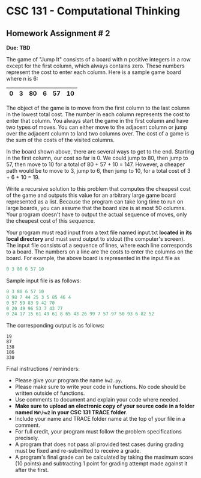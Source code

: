 # CSC 131 - Computational Thinking
## Homework Assignment # 2
**Due: TBD**

The game of "Jump It" consists of a board with n positive integers in a row except for the first column, which always contains zero. These numbers represent the cost to enter each column. Here is a sample game board where n is 6:

| 0 	| 3 	| 80 	| 6 	| 57 	| 10 	|
|:-:	|:-:	|:--:	|:-:	|:--:	|:--:	|

The object of the game is to move from the first column to the last column in the lowest total cost. The number in each column represents the cost to enter that column. You always start the game in the first column and have two types of moves. You can either move to the adjacent column or jump over the adjacent column to land two columns over. The cost of a game is the sum of the costs of the visited columns.

In the board shown above, there are several ways to get to the end. Starting in the first column, our cost so far is 0. We could jump to 80, then jump to 57, then move to 10 for a total of 80 + 57 + 10 = 147. However, a cheaper path would be to move to 3, jump to 6, then jump to 10, for a total cost of 3 + 6 + 10 = 19.

Write a recursive solution to this problem that computes the cheapest cost of the game and outputs this value for an arbitrary large game board represented as a list. Because the program can take long time to run on large boards, you can assume that the board size is at most 50 columns. Your program doesn't have to output the actual sequence of moves, only the cheapest cost of this sequence.

Your program must read input from a text file named input.txt **located in its local directory** and must send output to stdout (the computer's screen). The input file consists of a sequence of lines, where each line corresponds to a board. The numbers on a line are the costs to enter the columns on the board. For example, the above board is represented in the input file as

```python
0 3 80 6 57 10
```

Sample input file is as follows:

```python
0 3 80 6 57 10 
0 98 7 44 25 3 5 85 46 4 
0 57 59 83 9 42 70 
0 20 49 96 53 7 43 77 
0 24 17 15 61 49 61 8 65 43 26 99 7 57 97 50 93 6 82 52
```

The corresponding output is as follows:

```
19
87
138
186
330
```

Final instructions / reminders:

 * Please give your program the name `hw2.py`. 
 * Please make sure to write your code in functions. No code should be written outside of functions. 
 * Use comments to document and explain your code where needed. 
 * **Make sure to upload an electronic copy of your source code in a folder named `HW\hw2` in your CSC 131 TRACE folder**. 
 * Include your name and TRACE folder name at the top of your file in a comment. 
 * For full credit, your program must follow the problem specifications precisely. 
 * A program that does not pass all provided test cases during grading must be fixed and re-submitted to receive a grade. 
 * A program's final grade can be calculated by taking the maximum score (10 points) and subtracting 1 point for grading attempt made against it after the first.
